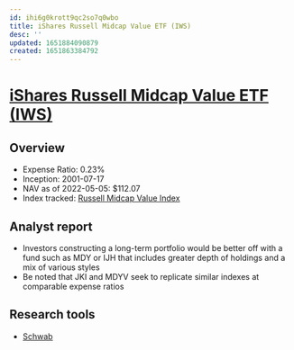 ```yaml
---
id: ihi6g0krott9qc2so7q0wbo
title: iShares Russell Midcap Value ETF (IWS)
desc: ''
updated: 1651884090879
created: 1651863384792
---
```

# [iShares Russell Midcap Value ETF (IWS)](https://etfdb.com/etf/IWS/#etf-ticker-profile)

## Overview

- Expense Ratio: 0.23%
- Inception: 2001-07-17
- NAV as of 2022-05-05: $112.07
- Index tracked: [Russell Midcap Value Index](https://etfdb.com/index/russell-midcap-value-index/)

## Analyst report

- Investors constructing a long-term portfolio would be better off with a fund such as MDY or IJH that includes greater depth of holdings and a mix of various styles
- Be noted that JKI and MDYV seek to replicate similar indexes at comparable expense ratios

## Research tools

- [Schwab](https://www.schwab.com/research/etfs/quotes/summary/iws)